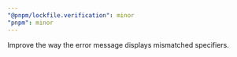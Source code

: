 ```yaml
---
"@pnpm/lockfile.verification": minor
"pnpm": minor
---
```


Improve the way the error message displays mismatched specifiers.
